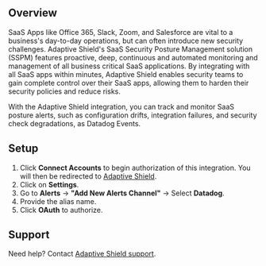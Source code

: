 ## Overview
SaaS Apps like Office 365, Slack, Zoom, and Salesforce are vital to a business's day-to-day operations, but can often introduce new security challenges. Adaptive Shield's SaaS Security Posture Management solution (SSPM) features proactive, deep, continuous and automated monitoring and management of all business critical SaaS applications. By integrating with all SaaS apps within minutes, Adaptive Shield enables security teams to gain complete control over their SaaS apps, allowing them to harden their security policies and reduce risks.

With the Adaptive Shield integration, you can track and monitor SaaS posture alerts, such as configuration drifts, integration failures, and security check degradations, as Datadog Events.

## Setup

1. Click **Connect Accounts** to begin authorization of this integration. You will then be redirected to [Adaptive Shield][1].
2. Click on **Settings**.
3. Go to **Alerts** -> **"Add New Alerts Channel"** -> Select **Datadog**.
4. Provide the alias name.
5. Click **OAuth** to authorize.

## Support
Need help? Contact [Adaptive Shield support][2].

[1]: https://dashboard.adaptive-shield.com/dashboard
[2]: mailto:support@adaptive-shield.com
